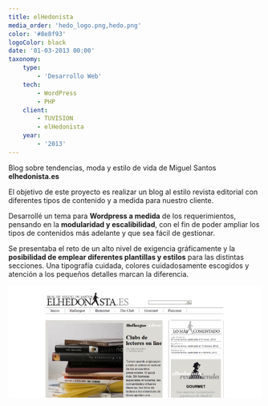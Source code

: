 ```yaml
---
title: elHedonista
media_order: 'hedo_logo.png,hedo.png'
color: '#8e8f93'
logoColor: black
date: '01-03-2013 00:00'
taxonomy:
    type:
        - 'Desarrollo Web'
    tech:
        - WordPress
        - PHP
    client:
        - TUVISION
        - elHedonista
    year:
        - '2013'
---
```


Blog sobre tendencias, moda y estilo de vida de Miguel Santos **elhedonista.es**

El objetivo de este proyecto es realizar un blog al estilo revista editorial con diferentes tipos de contenido y a medida para nuestro cliente.

Desarrollé un tema para **Wordpress a medida** de los requerimientos, pensando en la **modularidad y escalibilidad**, con el fin de poder ampliar los tipos de contenidos más adelante y que sea fácil de gestionar.

Se presentaba el reto de un alto nivel de exigencia gráficamente y la **posibilidad de emplear diferentes plantillas y estilos** para las distintas secciones. Una tipografía cuidada, colores cuidadosamente escogidos y atención a los pequeños detalles marcan la diferencia.

![Página de inicio del blog](hedo.png)